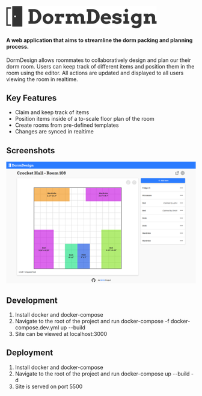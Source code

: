 <img src="/frontend/src/assets/logo.svg" alt="DormDesign" width="400"/>
 
#### A web application that aims to streamline the dorm packing and planning process. 

DormDesign allows roommates to collaboratively design and plan our their dorm room. Users can keep track of different items and position them in the room using the editor. All actions are updated and displayed to all users viewing the room in realtime.

## Key Features
- Claim and keep track of items
- Position items inside of a to-scale floor plan of the room
- Create rooms from pre-defined templates
- Changes are synced in realtime

## Screenshots

<img src="/screenshots/room-route.png" alt="room editor screenshot" width="800" />

## Development

1. Install docker and docker-compose
2. Navigate to the root of the project and run docker-compose -f docker-compose.dev.yml up --build
3. Site can be viewed at localhost:3000

## Deployment

1. Install docker and docker-compose
2. Navigate to the root of the project and run docker-compose up --build -d
3. Site is served on port 5500

